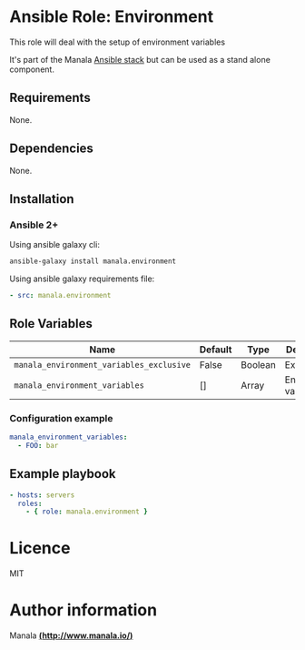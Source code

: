 # Ansible Role: Environment

This role will deal with the setup of environment variables

It's part of the Manala <a href="http://www.manala.io" target="_blank">Ansible stack</a> but can be used as a stand alone component.

## Requirements

None.

## Dependencies

None.

## Installation

### Ansible 2+

Using ansible galaxy cli:

```bash
ansible-galaxy install manala.environment
```

Using ansible galaxy requirements file:

```yaml
- src: manala.environment
```

## Role Variables

| Name                                     | Default | Type    | Description            |
| ---------------------------------------- | ------- | ------- | ---------------------- |
| `manala_environment_variables_exclusive` | False   | Boolean |  Exclusive             |
| `manala_environment_variables`           | []      | Array   |  Environment variables |

### Configuration example

```yaml
manala_environment_variables:
  - FOO: bar
```

## Example playbook

```yaml
- hosts: servers
  roles:
    - { role: manala.environment }
```

# Licence

MIT

# Author information

Manala [**(http://www.manala.io/)**](http://www.manala.io)
